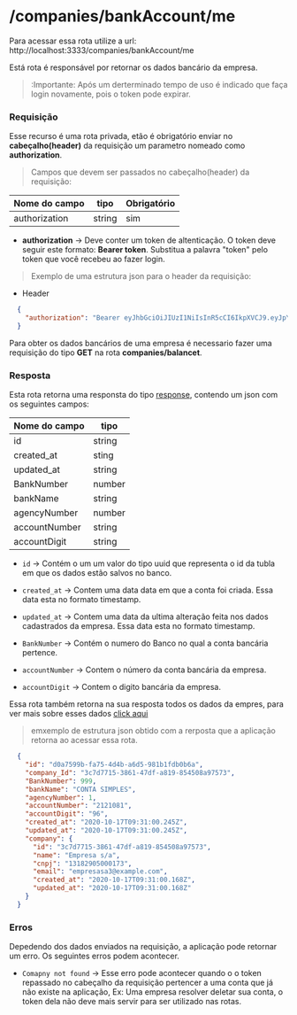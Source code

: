 # /companies/bankAccount/me

 Para acessar essa rota utilize a url: http://localhost:3333/companies/bankAccount/me

Está rota é responsável por retornar os dados bancário da empresa.

> :Importante: Após um derterminado tempo de uso é indicado que faça login novamente, pois o token pode expirar.

### Requisição

  Esse recurso é uma rota privada, etão é obrigatório enviar no **cabeçalho(header)** da requisição um parametro nomeado como **authorization**.

 > Campos que devem ser passados no cabeçalho(header) da requisição:

  Nome do campo  | tipo   | Obrigatório
  -------  | ------ | -----------
  authorization     | string |  sim

  - **authorization** -> Deve conter um token de altenticação. O token deve seguir este formato: **Bearer token**. Substitua a palavra "token" pelo token que você recebeu ao fazer login.

  > Exemplo de uma estrutura json para o header da requisição:

  - Header

  ```json
    {
      "authorization": "Bearer eyJhbGciOiJIUzI1NiIsInR5cCI6IkpXVCJ9.eyJpYXQiOjE2MDI5MTYyNzcsImV4cCI6MTYwMjkyMzQ3Nywic3ViIjoiM2M3ZDc3MTUtMzg2MS00N2RmLWE4MTktODU0NTA4YTk3NTczIn0.Hny0UclzxxklnHYMP8FrBX4i4T79U5a2lgBMJMKxzFw"
    }
  ```

  Para obter os dados bancários de uma empresa é necessario fazer uma requisição do tipo **GET** na rota **companies/balancet**.

### Resposta

Esta rota retorna uma responsta do tipo [response](https://responsehttp), contendo um json com os seguintes campos:

Nome do campo   | tipo
  -------       | ------ |
  id            | string |
  created_at    | sting  |
  updated_at    | string |
  BankNumber    | number |
  bankName      | string |
  agencyNumber  | number |
  accountNumber | string |
  accountDigit  | string |


  - ```id``` -> Contém o um um valor do tipo uuid que representa o id da tubla em que os dados estão salvos no banco.

  - ```created_at``` -> Contem uma data data em que a conta foi criada. Essa data esta no formato timestamp.

  - ```updated_at``` -> Contem uma data da ultima alteração feita nos dados cadastrados da empresa. Essa data esta no formato timestamp.

  - ```BankNumber``` -> Contém o numero do Banco no qual a conta bancária pertence.

  - ```accountNumber``` -> Contem o número da conta bancária da empresa.

  - ```accountDigit``` -> Contem o digito bancária da empresa.

Essa rota também retorna na sua resposta todos os dados da empres, para ver mais sobre esses dados [click aqui]()

> emxemplo de  estrutura json obtido com a rerposta que a aplicação retorna ao acessar essa rota.

```json
  {
    "id": "d0a7599b-fa75-4d4b-a6d5-981b1fdb0b6a",
    "company_Id": "3c7d7715-3861-47df-a819-854508a97573",
    "BankNumber": 999,
    "bankName": "CONTA SIMPLES",
    "agencyNumber": 1,
    "accountNumber": "2121081",
    "accountDigit": "96",
    "created_at": "2020-10-17T09:31:00.245Z",
    "updated_at": "2020-10-17T09:31:00.245Z",
    "company": {
      "id": "3c7d7715-3861-47df-a819-854508a97573",
      "name": "Empresa s/a",
      "cnpj": "13182905000173",
      "email": "empresasa3@example.com",
      "created_at": "2020-10-17T09:31:00.168Z",
      "updated_at": "2020-10-17T09:31:00.168Z"
    }
  }
```

### Erros

Depedendo dos dados enviados na requisição, a aplicação pode retornar um erro. Os seguintes erros podem acontecer.

- ```Comapny not found``` -> Esse erro pode acontecer quando o o token repassado no cabeçalho da requisição pertencer a uma conta que já não existe na aplicação, Ex: Uma empresa resolver deletar sua conta, o token dela não deve mais servir para ser utilizado nas rotas.

